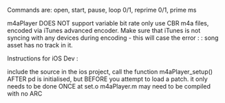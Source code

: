 Commands are: open, start, pause, loop 0/1, reprime 0/1, prime ms

m4aPlayer DOES NOT support variable bit rate
only use CBR m4a files, encoded via iTunes advanced encoder.
Make sure that iTunes is not syncing with any devices during encoding - this will case the error : 
: song asset has no track in it.

Instructions for iOS Dev :

include the source in the ios project, call the function m4aPlayer_setup() AFTER pd is initialised, but BEFORE you attempt to load a patch. it only needs to be done ONCE at set.o 
m4aPlayer.m may need to be compiled with no ARC